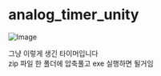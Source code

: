 # analog_timer_unity

![Image](https://github.com/user-attachments/assets/d4cd1212-4301-48f4-8662-7a3b2a6951ad)

그냥 이렇게 생긴 타이머입니다  
zip 파일 한 폴더에 압축풀고 exe 실행하면 될거임
